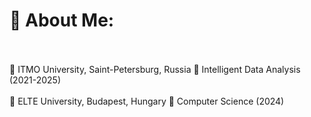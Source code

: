 # 💫 About Me: <br> <br>
🌱 ITMO University, Saint-Petersburg, Russia 📌 Intelligent Data Analysis (2021-2025) <br> <br>
🌱 ELTE University, Budapest, Hungary 📌 Computer Science (2024) 
